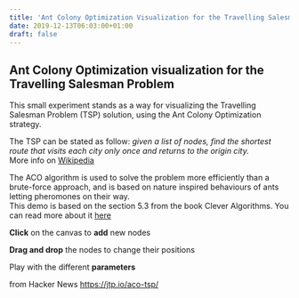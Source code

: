 ```yaml
---
title: 'Ant Colony Optimization Visualization for the Travelling Salesman Problem'
date: 2019-12-13T06:03:00+01:00
draft: false
---
```


Ant Colony Optimization visualization for the Travelling Salesman Problem
-------------------------------------------------------------------------

This small experiment stands as a way for visualizing the Travelling Salesman Problem (TSP) solution, using the Ant Colony Optimization strategy.

The TSP can be stated as follow: _given a list of nodes, find the shortest route that visits each city only once and returns to the origin city._  
More info on [Wikipedia](https://en.wikipedia.org/wiki/Travelling_salesman_problem)

The ACO algorithm is used to solve the problem more efficiently than a brute-force approach, and is based on nature inspired behaviours of ants letting pheromones on their way.  
This demo is based on the section 5.3 from the book Clever Algorithms. You can read more about it [here](https://www.cleveralgorithms.com/nature-inspired/swarm/ant_colony_system.html)

**Click** on the canvas to **add** new nodes

**Drag and drop** the nodes to change their positions

Play with the different **parameters**

  
  
from Hacker News https://jtp.io/aco-tsp/